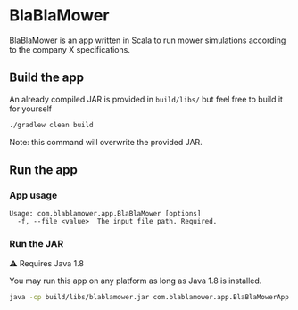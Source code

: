 # BlaBlaMower

BlaBlaMower is an app written in Scala to run mower simulations according to the company X specifications.

## Build the app

An already compiled JAR is provided in `build/libs/` but feel free to build it for yourself
```bash
./gradlew clean build
``` 
Note: this command will overwrite the provided JAR.

## Run the app

### App usage
```
Usage: com.blablamower.app.BlaBlaMower [options]
  -f, --file <value>  The input file path. Required.
```

### Run the JAR
⚠️ Requires Java 1.8

You may run this app on any platform as long as Java 1.8 is installed.
```bash
java -cp build/libs/blablamower.jar com.blablamower.app.BlaBlaMowerApp --file src/main/resources/input.txt
```
